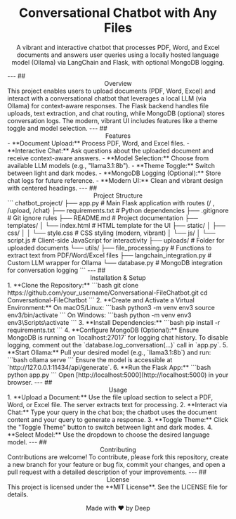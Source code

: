 <h1 align="center">Conversational Chatbot with Any Files</h1>
<p align="center">A vibrant and interactive chatbot that processes PDF, Word, and Excel documents and answers user queries using a locally hosted language model (Ollama) via LangChain and Flask, with optional MongoDB logging.</p>
---
## <div align="center">Overview</div>
This project enables users to upload documents (PDF, Word, Excel) and interact with a conversational chatbot that leverages a local LLM (via Ollama) for context-aware responses. The Flask backend handles file uploads, text extraction, and chat routing, while MongoDB (optional) stores conversation logs. The modern, vibrant UI includes features like a theme toggle and model selection.
---
## <div align="center">Features</div>
- **Document Upload:** Process PDF, Word, and Excel files.  
- **Interactive Chat:** Ask questions about the uploaded document and receive context-aware answers.  
- **Model Selection:** Choose from available LLM models (e.g., "llama3.1:8b").  
- **Theme Toggle:** Switch between light and dark modes.  
- **MongoDB Logging (Optional):** Store chat logs for future reference.  
- **Modern UI:** Clean and vibrant design with centered headings.
---
## <div align="center">Project Structure</div>
```
chatbot_project/
├── app.py                   # Main Flask application with routes (/ , /upload, /chat)
├── requirements.txt         # Python dependencies
├── .gitignore               # Git ignore rules
├── README.md                # Project documentation
├── templates/
│   └── index.html           # HTML template for the UI
├── static/
│   ├── css/
│   │   └── style.css        # CSS styling (modern, vibrant)
│   └── js/
│       └── script.js        # Client-side JavaScript for interactivity
├── uploads/                 # Folder for uploaded documents
└── utils/
    ├── file_processing.py   # Functions to extract text from PDF/Word/Excel files
    ├── langchain_integration.py  # Custom LLM wrapper for Ollama
    └── database.py          # MongoDB integration for conversation logging
```
---
## <div align="center">Installation & Setup</div>
1. **Clone the Repository:**  
   ```bash
   git clone https://github.com/your_username/Conversational-FileChatbot.git
   cd Conversational-FileChatbot
   ```
2. **Create and Activate a Virtual Environment:**  
   On macOS/Linux:
   ```bash
   python3 -m venv env3
   source env3/bin/activate
   ```  
   On Windows:
   ```bash
   python -m venv env3
   env3\Scripts\activate
   ```
3. **Install Dependencies:**  
   ```bash
   pip install -r requirements.txt
   ```
4. **Configure MongoDB (Optional):**  
   Ensure MongoDB is running on `localhost:27017` for logging chat history. To disable logging, comment out the `database.log_conversation(...)` call in `app.py`.
5. **Start Ollama:**  
   Pull your desired model (e.g., `llama3.1:8b`) and run:
   ```bash
   ollama serve
   ```  
   Ensure the model is accessible at `http://127.0.0.1:11434/api/generate`.
6. **Run the Flask App:**  
   ```bash
   python app.py
   ```  
   Open [http://localhost:5000](http://localhost:5000) in your browser.
---
## <div align="center">Usage</div>
1. **Upload a Document:**  
   Use the file upload section to select a PDF, Word, or Excel file. The server extracts text for processing.
2. **Interact via Chat:**  
   Type your query in the chat box; the chatbot uses the document content and your query to generate a response.
3. **Toggle Theme:**  
   Click the "Toggle Theme" button to switch between light and dark modes.
4. **Select Model:**  
   Use the dropdown to choose the desired language model.
---
## <div align="center">Contributing</div>
Contributions are welcome! To contribute, please fork this repository, create a new branch for your feature or bug fix, commit your changes, and open a pull request with a detailed description of your improvements.
---
## <div align="center">License</div>
This project is licensed under the **MIT License**. See the LICENSE file for details.
<p align="center">Made with ❤️ by Deep</p>
